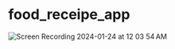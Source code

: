 # food_receipe_app

![Screen Recording 2024-01-24 at 12 03 54 AM](https://github.com/HassaanAhmed60211/food_receipe_app/assets/106430586/bb827d4e-ce44-4f82-8b73-99f5438fef78)

